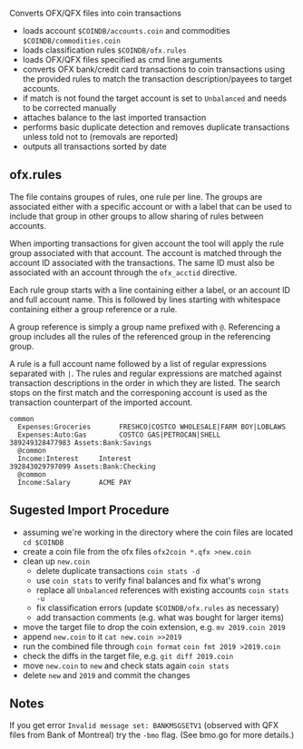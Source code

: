 Converts OFX/QFX files into coin transactions

* loads account `$COINDB/accounts.coin` and commodities `$COINDB/commodities.coin`
* loads classification rules `$COINDB/ofx.rules`
* loads OFX/QFX files specified as cmd line arguments
* converts OFX bank/credit card transactions to coin transactions
  using the provided rules to match the transaction description/payees to target accounts.
* if match is not found the target account is set to `Unbalanced` and needs to be corrected manually
* attaches balance to the last imported transaction
* performs basic duplicate detection and removes duplicate transactions unless told not to (removals are reported)
* outputs all transactions sorted by date

## ofx.rules

The file contains groupes of rules, one rule per line. The groups are associated either with a specific account or with a label that can be used to include that group in other groups to allow sharing of rules between accounts.

When importing transactions for given account the tool will apply the rule group associated with that account. The account is matched through the account ID associated with the transactions. The same ID must also be associated with an account through the `ofx_acctid` directive.

Each rule group starts with a line containing either a label, or an account ID and full account name. This is followed by lines starting with whitespace containing either a group reference or a rule.

A group reference is simply a group name prefixed with `@`. Referencing a group includes all the rules of the referenced group in the referencing group.

A rule is a full account name followed by a list of regular expressions separated with `|`. The rules and regular expressions are matched against transaction descriptions in the order in which they are listed. The search stops on the first match and the corresponing account is used as the transaction counterpart of the imported account.

```
common
  Expenses:Groceries       FRESHCO|COSTCO WHOLESALE|FARM BOY|LOBLAWS
  Expenses:Auto:Gas        COSTCO GAS|PETROCAN|SHELL
389249328477983 Assets:Bank:Savings
  @common
  Income:Interest     Interest
392843029797099 Assets:Bank:Checking
  @common
  Income:Salary       ACME PAY 
```

## Sugested Import Procedure

* assuming we're working in the directory where the coin files are located
    `cd $COINDB`
* create a coin file from the ofx files
    `ofx2coin *.qfx >new.coin`
* clean up `new.coin`
    * delete duplicate transactions
        `coin stats -d`
    * use `coin stats` to verify final balances and fix what's wrong
    * replace all `Unbalanced` references with existing accounts
        `coin stats -u`
    * fix classification errors (update `$COINDB/ofx.rules` as necessary)
    * add transaction comments (e.g. what was bought for larger items)
* move the target file to drop the coin extension, e.g.
    `mv 2019.coin 2019`
* append `new.coin` to it
    `cat new.coin >>2019`
* run the combined file through `coin format`
    `coin fmt 2019 >2019.coin`
* check the diffs in the target file, e.g.
    `git diff 2019.coin`
* move `new.coin` to `new` and check stats again `coin stats`
* delete `new` and `2019` and commit the changes


## Notes

If you get error `Invalid message set: BANKMSGSETV1` (observed with QFX files from Bank of Montreal) try the `-bmo` flag.
(See bmo.go for more details.)